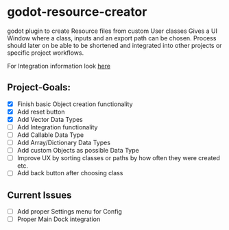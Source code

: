 # godot-resource-creator

godot plugin to create Resource files from custom User classes
Gives a UI Window where a class, inputs and an export path can be chosen.
Process should later on be able to be shortened and integrated into other projects or specific project workflows.

For Integration information look [here](Integration.md)

## Project-Goals:

- [x] Finish basic Object creation functionality
- [x] Add reset button
- [x] Add Vector Data Types
- [ ] Add Integration functionality
- [ ] Add Callable Data Type
- [ ] Add Array/Dictionary Data Types
- [ ] Add custom Objects as possible Data Type
- [ ] Improve UX by sorting classes or paths by how often they were created etc.
- [ ] Add back button after choosing class

## Current Issues
- [ ] Add proper Settings menu for Config
- [ ] Proper Main Dock integration
